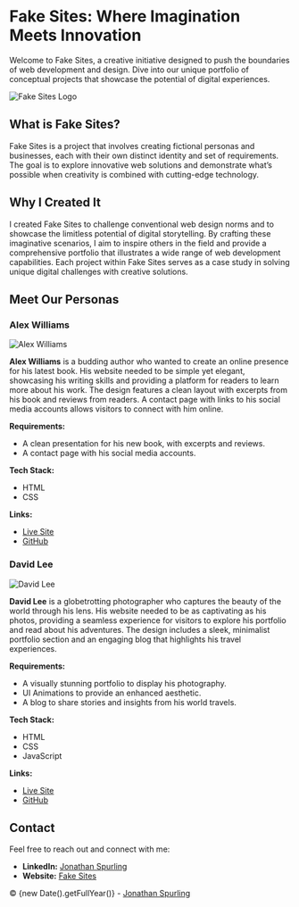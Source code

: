 # Fake Sites: Where Imagination Meets Innovation

Welcome to Fake Sites, a creative initiative designed to push the boundaries of web development and design. Dive into our unique portfolio of conceptual projects that showcase the potential of digital experiences.

![Fake Sites Logo](https://www.fakesites.jonspurling.ca/static/media/FakeSites%20Logo.7d04a017624e881c0dad.webp)

## What is Fake Sites?

Fake Sites is a project that involves creating fictional personas and businesses, each with their own distinct identity and set of requirements. The goal is to explore innovative web solutions and demonstrate what’s possible when creativity is combined with cutting-edge technology.

## Why I Created It

I created Fake Sites to challenge conventional web design norms and to showcase the limitless potential of digital storytelling. By crafting these imaginative scenarios, I aim to inspire others in the field and provide a comprehensive portfolio that illustrates a wide range of web development capabilities. Each project within Fake Sites serves as a case study in solving unique digital challenges with creative solutions.

## Meet Our Personas

### Alex Williams

![Alex Williams](https://www.fakesites.jonspurling.ca/static/media/alex-williams.a5d839f885ec4e643922.png)

**Alex Williams** is a budding author who wanted to create an online presence for his latest book. His website needed to be simple yet elegant, showcasing his writing skills and providing a platform for readers to learn more about his work. The design features a clean layout with excerpts from his book and reviews from readers. A contact page with links to his social media accounts allows visitors to connect with him online.

**Requirements:**
- A clean presentation for his new book, with excerpts and reviews.
- A contact page with his social media accounts.

**Tech Stack:**
- HTML
- CSS

**Links:**
- [Live Site](https://alex-williams.jonspurling.ca)
- [GitHub](https://github.com/happyCoder85/FakeSites/tree/main/Author-AlexWilliams)

### David Lee

![David Lee](https://www.fakesites.jonspurling.ca/static/media/david-lee.e630dda43091b63cee78.png)

**David Lee** is a globetrotting photographer who captures the beauty of the world through his lens. His website needed to be as captivating as his photos, providing a seamless experience for visitors to explore his portfolio and read about his adventures. The design includes a sleek, minimalist portfolio section and an engaging blog that highlights his travel experiences.

**Requirements:**
- A visually stunning portfolio to display his photography.
- UI Animations to provide an enhanced aesthetic.
- A blog to share stories and insights from his world travels.

**Tech Stack:**
- HTML
- CSS
- JavaScript

**Links:**
- [Live Site](https://david-lee.jonspurling.ca)
- [GitHub](https://github.com/happyCoder85/FakeSites/tree/main/Photographer-DavidLee)

## Contact

Feel free to reach out and connect with me:

- **LinkedIn:** [Jonathan Spurling](https://linkedin.com/in/jonspurling)
- **Website:** [Fake Sites](https://fakesites.jonspurling.ca)

&copy; {new Date().getFullYear()} - [Jonathan Spurling](https://jonspurling.ca)
